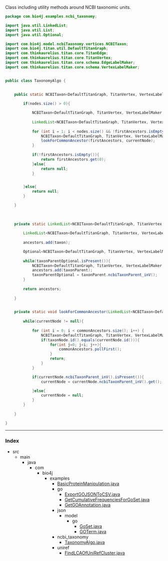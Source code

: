 

Class including utility methods around NCBI taxonomic units.



```java
package com.bio4j.examples.ncbi_taxonomy;

import java.util.LinkedList;
import java.util.List;
import java.util.Optional;

import com.bio4j.model.ncbiTaxonomy.vertices.NCBITaxon;
import com.bio4j.titan.util.DefaultTitanGraph;
import com.thinkaurelius.titan.core.TitanEdge;
import com.thinkaurelius.titan.core.TitanVertex;
import com.thinkaurelius.titan.core.schema.EdgeLabelMaker;
import com.thinkaurelius.titan.core.schema.VertexLabelMaker;


public class TaxonomyAlgo {
    
    
    public static NCBITaxon<DefaultTitanGraph, TitanVertex, VertexLabelMaker, TitanEdge, EdgeLabelMaker> lowestCommonAncestor(List<NCBITaxon<DefaultTitanGraph, TitanVertex, VertexLabelMaker, TitanEdge, EdgeLabelMaker>> nodes){

        if(nodes.size() > 0){

	        NCBITaxon<DefaultTitanGraph, TitanVertex, VertexLabelMaker, TitanEdge, EdgeLabelMaker> firstNode = nodes.get(0);
            
            LinkedList<NCBITaxon<DefaultTitanGraph, TitanVertex, VertexLabelMaker, TitanEdge, EdgeLabelMaker>> firstAncestors = getAncestorsPlusSelf(firstNode);
            
            for (int i = 1; i < nodes.size() && !firstAncestors.isEmpty(); i++) {
	            NCBITaxon<DefaultTitanGraph, TitanVertex, VertexLabelMaker, TitanEdge, EdgeLabelMaker> currentNode = nodes.get(i);
                lookForCommonAncestor(firstAncestors, currentNode);                
            }
            
            if(!firstAncestors.isEmpty()){
                return firstAncestors.get(0);
            }else{
	            return null;
            }


        }else{
	        return null;
        }

    }
    
    
    
    private static LinkedList<NCBITaxon<DefaultTitanGraph, TitanVertex, VertexLabelMaker, TitanEdge, EdgeLabelMaker>> getAncestorsPlusSelf(NCBITaxon<DefaultTitanGraph, TitanVertex, VertexLabelMaker, TitanEdge, EdgeLabelMaker> taxon){
        
        LinkedList<NCBITaxon<DefaultTitanGraph, TitanVertex, VertexLabelMaker, TitanEdge, EdgeLabelMaker>> ancestors = new LinkedList<>();
        
        ancestors.add(taxon);

	    Optional<NCBITaxon<DefaultTitanGraph, TitanVertex, VertexLabelMaker, TitanEdge, EdgeLabelMaker>> taxonParentOptional = taxon.ncbiTaxonParent_inV();
                
        while(taxonParentOptional.isPresent()){
	        NCBITaxon<DefaultTitanGraph, TitanVertex, VertexLabelMaker, TitanEdge, EdgeLabelMaker> taxonParent = taxonParentOptional.get();
            ancestors.add(taxonParent);
	        taxonParentOptional = taxonParent.ncbiTaxonParent_inV();
        }
        
        return ancestors;
        
    }
    

    private static void lookForCommonAncestor(LinkedList<NCBITaxon<DefaultTitanGraph, TitanVertex, VertexLabelMaker, TitanEdge, EdgeLabelMaker>> commonAncestors, NCBITaxon<DefaultTitanGraph, TitanVertex, VertexLabelMaker, TitanEdge, EdgeLabelMaker> currentNode){
        
        while(currentNode != null){
            
            for (int i = 0; i < commonAncestors.size(); i++) {
	            NCBITaxon<DefaultTitanGraph, TitanVertex, VertexLabelMaker, TitanEdge, EdgeLabelMaker> taxonNode = commonAncestors.get(i);
                if(taxonNode.id().equals(currentNode.id())){
                    for(int j=0; j<i; j++){
                        commonAncestors.pollFirst();
                    }
                    return;
                }
            }

	        if(currentNode.ncbiTaxonParent_inV().isPresent()){
		        currentNode = currentNode.ncbiTaxonParent_inV().get();

	        }else{
		        currentNode = null;
	        }
        }
        
    }

}

```


------

### Index

+ src
  + main
    + java
      + com
        + bio4j
          + examples
            + [BasicProteinManipulation.java][main\java\com\bio4j\examples\BasicProteinManipulation.java]
            + go
              + [ExportGOJSONToCSV.java][main\java\com\bio4j\examples\go\ExportGOJSONToCSV.java]
              + [GetCumulativeFrequenciesForGoSet.java][main\java\com\bio4j\examples\go\GetCumulativeFrequenciesForGoSet.java]
              + [GetGOAnnotation.java][main\java\com\bio4j\examples\go\GetGOAnnotation.java]
            + json
              + model
                + go
                  + [GoSet.java][main\java\com\bio4j\examples\json\model\go\GoSet.java]
                  + [GOTerm.java][main\java\com\bio4j\examples\json\model\go\GOTerm.java]
            + ncbi_taxonomy
              + [TaxonomyAlgo.java][main\java\com\bio4j\examples\ncbi_taxonomy\TaxonomyAlgo.java]
            + uniref
              + [FindLCAOfUniRefCluster.java][main\java\com\bio4j\examples\uniref\FindLCAOfUniRefCluster.java]

[main\java\com\bio4j\examples\BasicProteinManipulation.java]: ..\BasicProteinManipulation.java.md
[main\java\com\bio4j\examples\go\ExportGOJSONToCSV.java]: ..\go\ExportGOJSONToCSV.java.md
[main\java\com\bio4j\examples\go\GetCumulativeFrequenciesForGoSet.java]: ..\go\GetCumulativeFrequenciesForGoSet.java.md
[main\java\com\bio4j\examples\go\GetGOAnnotation.java]: ..\go\GetGOAnnotation.java.md
[main\java\com\bio4j\examples\json\model\go\GoSet.java]: ..\json\model\go\GoSet.java.md
[main\java\com\bio4j\examples\json\model\go\GOTerm.java]: ..\json\model\go\GOTerm.java.md
[main\java\com\bio4j\examples\ncbi_taxonomy\TaxonomyAlgo.java]: TaxonomyAlgo.java.md
[main\java\com\bio4j\examples\uniref\FindLCAOfUniRefCluster.java]: ..\uniref\FindLCAOfUniRefCluster.java.md